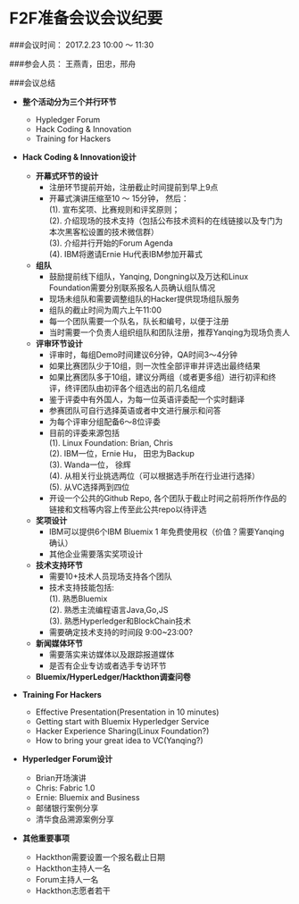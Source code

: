 # F2F准备会议会议纪要

###会议时间： 2017.2.23 10:00 ～ 11:30

###参会人员： 王燕青，田忠，邢舟

###会议总结
* **整个活动分为三个并行环节**
	* Hypledger Forum
	* Hack Coding & Innovation
	* Training for Hackers



* **Hack Coding & Innovation设计**
	* **开幕式环节的设计**
		* 注册环节提前开始，注册截止时间提前到早上9点  
  		* 开幕式演讲压缩至10 ～ 15分钟， 然后：  
    		(1). 宣布奖项、比赛规则和评奖原则；  
    		(2). 介绍现场的技术支持（包括公布技术资料的在线链接以及专门为本次黑客松设置的技术微信群）  
    		(3). 介绍并行开始的Forum Agenda  
    		(4). IBM将邀请Ernie Hu代表IBM参加开幕式    
 	* **组队**
   		- 鼓励提前线下组队，Yanqing, Dongning以及万达和Linux Foundation需要分别联系报名人员确认组队情况
   		- 现场未组队和需要调整组队的Hacker提供现场组队服务
   		- 组队的截止时间为周六上午11:00
   		- 每一个团队需要一个队名，队长和编号，以便于注册
   		- 当时需要一个负责人组织组队和团队注册，推荐Yanqing为现场负责人
 	* **评审环节设计**
   		- 评审时，每组Demo时间建议6分钟，QA时间3～4分钟
   		- 如果比赛团队少于10组，则一次性全部评审并评选出最终结果
   		- 如果比赛团队多于10组，建议分两组（或者更多组）进行初评和终评，终评团队由初评各个组选出的前几名组成
   		- 鉴于评委中有外国人，为每一位英语评委配一个实时翻译
   		- 参赛团队可自行选择英语或者中文进行展示和问答
   		- 为每个评审分组配备6～8位评委
   		- 目前的评委来源包括  
     		(1). Linux Foundation: Brian, Chris  
     		(2). IBM一位，Ernie Hu， 田忠为Backup  
     		(3). Wanda一位， 徐辉  
     		(4). 从相关行业挑选两位（可以根据选手所在行业进行选择）  
     		(5). 从VC选择两到四位    
   		- 开设一个公共的Github Repo, 各个团队于截止时间之前将所作作品的链接和文档等内容上传至此公共repo以待评选
 	* **奖项设计**
   		- IBM可以提供6个IBM Bluemix 1 年免费使用权（价值？需要Yanqing确认）
		- 其他企业需要落实奖项设计
 	* **技术支持环节**
   		- 需要10+技术人员现场支持各个团队
   		- 技术支持技能包括:  
   		(1). 熟悉Bluemix  
   		(2). 熟悉主流编程语言Java,Go,JS  
   		(3). 熟悉Hyperledger和BlockChain技术  
   		- 需要确定技术支持的时间段 9:00~23:00?
 	* **新闻媒体环节**
   		- 需要落实来访媒体以及跟踪报道媒体
   		- 是否有企业专访或者选手专访环节
 	* **Bluemix/HyperLedger/Hackthon调查问卷** 



* **Training For Hackers**
 	* Effective Presentation(Presentation in 10 minutes)
 	* Getting start with Bluemix Hyperledger Service
 	* Hacker Experience Sharing(Linux Foundation?) 
 	* How to bring your great idea to VC(Yanqing?)



* **Hyperledger Forum设计**
	- Brian开场演讲
  	- Chris: Fabric 1.0
   	- Ernie: Bluemix and Business
  	- 邮储银行案例分享
   	- 清华食品溯源案例分享


* **其他重要事项**
 	* Hackthon需要设置一个报名截止日期
 	* Hackthon主持人一名
 	* Forum主持人一名
 	* Hackthon志愿者若干
